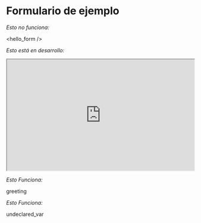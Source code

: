 # Formulario de ejemplo

_Esto no funciona:_

<hello_form />

_Esto está en desarrollo:_

<iframe
  src="http://localhost:3001/markdown-cheat-sheet/"
  style="width: 100%; min-height: 300px; overflow: hidden;"
  title='hello_form'
></iframe>

_Esto Funciona:_

<variable>greeting</variable>

_Esto Funciona:_

<variable>undeclared_var</variable>
